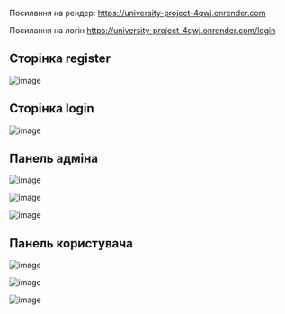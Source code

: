  Посилання на рендер: https://university-project-4qwj.onrender.com

 Посилання на логін https://university-project-4qwj.onrender.com/login

## Сторінка register

![image](https://github.com/user-attachments/assets/2897cb62-19bd-42f6-9109-0e3c33cd07db)

## Сторінка login 

![image](https://github.com/user-attachments/assets/d5891619-3914-4669-9e42-449a49b4566f)

## Панель адміна

![image](https://github.com/user-attachments/assets/a9b336e4-03ce-4ada-bf2a-046b5e1d958e)

![image](https://github.com/user-attachments/assets/d2580070-31c6-4801-bf89-de0e2a8bc9c8)

![image](https://github.com/user-attachments/assets/85572fdb-7baa-49db-9a35-54f6f0e585d2)

## Панель користувача

![image](https://github.com/user-attachments/assets/9a7ce9c7-f19c-4f20-a54c-818fa03a5c80)

![image](https://github.com/user-attachments/assets/52d43220-da5f-4298-9ca4-9d811258ceec)

![image](https://github.com/user-attachments/assets/6e7b6cd0-9573-4961-a0fe-3e92ba34ba3f)
